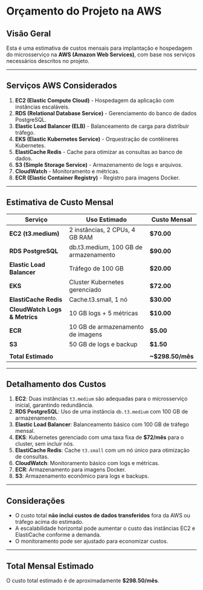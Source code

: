 # Orçamento do Projeto na AWS

## Visão Geral

Esta é uma estimativa de custos mensais para implantação e hospedagem do microsserviço na **AWS (Amazon Web Services)**, com base nos serviços necessários descritos no projeto.

---

## Serviços AWS Considerados

1. **EC2 (Elastic Compute Cloud)** - Hospedagem da aplicação com instâncias escaláveis.
2. **RDS (Relational Database Service)** - Gerenciamento do banco de dados PostgreSQL.
3. **Elastic Load Balancer (ELB)** - Balanceamento de carga para distribuir tráfego.
4. **EKS (Elastic Kubernetes Service)** - Orquestração de contêineres Kubernetes.
5. **ElastiCache Redis** - Cache para otimizar as consultas ao banco de dados.
6. **S3 (Simple Storage Service)** - Armazenamento de logs e arquivos.
7. **CloudWatch** - Monitoramento e métricas.
8. **ECR (Elastic Container Registry)** - Registro para imagens Docker.

---

## Estimativa de Custo Mensal

| **Serviço**                   | **Uso Estimado**                      | **Custo Mensal** |
| ----------------------------- | ------------------------------------- | ---------------- |
| **EC2 (t3.medium)**           | 2 instâncias, 2 CPUs, 4 GB RAM        | **$70.00**       |
| **RDS PostgreSQL**            | db.t3.medium, 100 GB de armazenamento | **$90.00**       |
| **Elastic Load Balancer**     | Tráfego de 100 GB                     | **$20.00**       |
| **EKS**                       | Cluster Kubernetes gerenciado         | **$72.00**       |
| **ElastiCache Redis**         | Cache.t3.small, 1 nó                  | **$30.00**       |
| **CloudWatch Logs & Metrics** | 10 GB logs + 5 métricas               | **$10.00**       |
| **ECR**                       | 10 GB de armazenamento de imagens     | **$5.00**        |
| **S3**                        | 50 GB de logs e backup                | **$1.50**        |
|                               |                                       |                  |
| **Total Estimado**            |                                       | **~$298.50/mês** |

---

## Detalhamento dos Custos

1. **EC2**: Duas instâncias `t3.medium` são adequadas para o microsserviço inicial, garantindo redundância.
2. **RDS PostgreSQL**: Uso de uma instância `db.t3.medium` com 100 GB de armazenamento.
3. **Elastic Load Balancer**: Balanceamento básico com 100 GB de tráfego mensal.
4. **EKS**: Kubernetes gerenciado com uma taxa fixa de **$72/mês** para o cluster, sem incluir nós.
5. **ElastiCache Redis**: Cache `t3.small` com um nó único para otimização de consultas.
6. **CloudWatch**: Monitoramento básico com logs e métricas.
7. **ECR**: Armazenamento para imagens Docker.
8. **S3**: Armazenamento econômico para logs e backups.

---

## Considerações

- O custo total **não inclui custos de dados transferidos** fora da AWS ou tráfego acima do estimado.
- A escalabilidade horizontal pode aumentar o custo das instâncias EC2 e ElastiCache conforme a demanda.
- O monitoramento pode ser ajustado para economizar custos.

---

## Total Mensal Estimado

O custo total estimado é de aproximadamente **$298.50/mês**.
